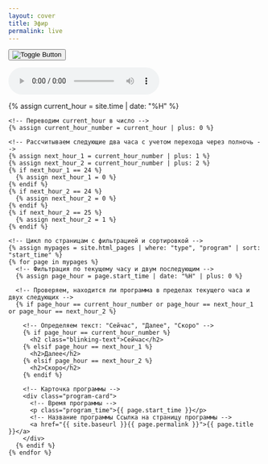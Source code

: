 ```yaml
---
layout: cover
title: Эфир
permalink: live
---
```


  <!-- Основной градиентный фон -->
  <div class="gradient"></div>

  <!-- Кнопка для скрытия/показа контента -->
<button id="toggleButton" class="button-toggle">
  <img src="{{ site.baseurl }}/images/button.png" alt="Toggle Button" />
</button>

<script src="{{ site.baseurl }}/assets/js/script.js"></script>


  <!-- Аудиоплеер, скрытый по умолчанию -->
  <audio id="audioPlayer" controls></audio>

  <!-- Секция для отображения карточек программ -->
  <div id="programsContainer" class="programs-grid">
    <!-- Получаем текущий час -->
    {% assign current_hour = site.time | date: "%H" %}

    <!-- Переводим current_hour в число -->
    {% assign current_hour_number = current_hour | plus: 0 %}

    <!-- Рассчитываем следующие два часа с учетом перехода через полночь -->
    {% assign next_hour_1 = current_hour_number | plus: 1 %}
    {% assign next_hour_2 = current_hour_number | plus: 2 %}
    {% if next_hour_1 == 24 %}
      {% assign next_hour_1 = 0 %}
    {% endif %}
    {% if next_hour_2 == 24 %}
      {% assign next_hour_2 = 0 %}
    {% endif %}
    {% if next_hour_2 == 25 %}
      {% assign next_hour_2 = 1 %}
    {% endif %}

    <!-- Цикл по страницам с фильтрацией и сортировкой -->
    {% assign mypages = site.html_pages | where: "type", "program" | sort: "start_time" %}
    {% for page in mypages %}
      <!-- Фильтрация по текущему часу и двум последующим -->
      {% assign page_hour = page.start_time | date: "%H" | plus: 0 %}

      <!-- Проверяем, находится ли программа в пределах текущего часа и двух следующих -->
      {% if page_hour == current_hour_number or page_hour == next_hour_1 or page_hour == next_hour_2 %}

        <!-- Определяем текст: "Сейчас", "Далее", "Скоро" -->
        {% if page_hour == current_hour_number %}
          <h2 class="blinking-text">Сейчас</h2>
        {% elsif page_hour == next_hour_1 %}
          <h2>Далее</h2>
        {% elsif page_hour == next_hour_2 %}
          <h2>Скоро</h2>
        {% endif %}

        <!-- Карточка программы -->
        <div class="program-card">
          <!-- Время программы -->
          <p class="program_time">{{ page.start_time }}</p>
          <!-- Название программы Ссылка на страницу программы -->
          <a href="{{ site.baseurl }}{{ page.permalink }}">{{ page.title }}</a>
        </div>
      {% endif %}
    {% endfor %}
  </div>
